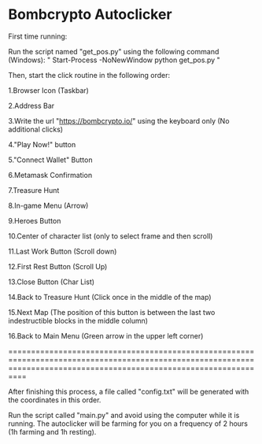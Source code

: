 # Bombcrypto Autoclicker

First time running:

Run the script named "get_pos.py" using the following command (Windows):
" Start-Process -NoNewWindow python get_pos.py "

Then, start the click routine in the following order:

1.Browser Icon (Taskbar)

2.Address Bar

3.Write the url "https://bombcrypto.io/" using the keyboard only (No additional clicks)

4."Play Now!" button

5."Connect Wallet" Button

6.Metamask Confirmation

7.Treasure Hunt

8.In-game Menu (Arrow)

9.Heroes Button

10.Center of character list (only to select frame and then scroll)

11.Last Work Button (Scroll down)

12.First Rest Button (Scroll Up)

13.Close Button (Char List)

14.Back to Treasure Hunt (Click once in the middle of the map)

15.Next Map (The position of this button is between the last two indestructible blocks in the middle column)

16.Back to Main Menu (Green arrow in the upper left corner)

======================================================================================================================================================================

After finishing this process, a file called "config.txt" will be generated with the coordinates in this order.

Run the script called "main.py" and avoid using the computer while it is running. The autoclicker will be farming for you on a frequency of 2 hours (1h farming and 1h resting).
